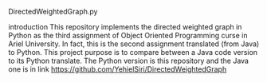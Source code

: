 DirectedWeightedGraph.py

introduction
This repository implements the directed weighted graph in Python as the third assignment of Object Oriented Programming curse 
in Ariel University. In fact, this is the second assignment translated (from Java) to Python.
This project purpose is to compare between a Java code version to its Python translate. The Python version is this repository 
and the Java one is in link https://github.com/YehielSiri/DirectedWeightedGraph

